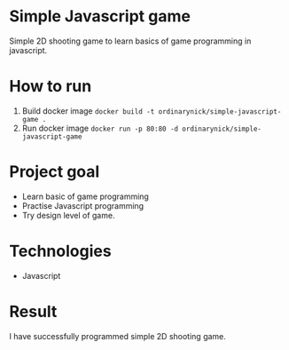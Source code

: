 # Simple Javascript game
Simple 2D shooting game to learn basics of game programming in javascript.

# How to run
1. Build docker image
```docker build -t ordinarynick/simple-javascript-game .```
3. Run docker image
```docker run -p 80:80 -d ordinarynick/simple-javascript-game```

# Project goal
- Learn basic of game programming
- Practise Javascript programming
- Try design level of game.

# Technologies
- Javascript

# Result
I have successfully programmed simple 2D shooting game.
